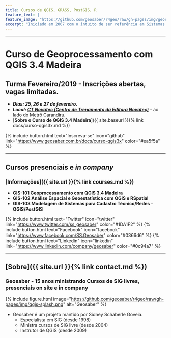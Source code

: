 ```yaml
---
title: Cursos de QGIS, GRASS, PostGIS, R
feature_text: |
feature_image: "https://github.com/geosaber/r4geo/raw/gh-pages/img/geosaber_capa.png"
excerpt: "Iniciado em 2007 com o intuito de ser referência em Sistemas de Informações Geográficas Livres e Abertas, em especial nas suportadas pela [Fundação OSGeo](http://www.osgeo.org) como o ***QGIS*** e ***GRASS GIS***."
---
```

***
# Curso de Geoprocessamento com QGIS 3.4 Madeira
## Turma Fevereiro/2019 - Inscrições abertas, vagas limitadas.
- ***Dias: 25, 26 e 27 de fevereiro.***
- ***Local: [CT Novatec (Centro de Trenamento da Editora Novatec)](https://ctnovatec.com.br)*** - ao lado do Metrô Carandiru.
- [**Sobre o Curso de QGIS 3.4 Madeira**]({{ site.baseurl }}{% link docs/curso-qgis3x.md %})

{% include button.html text="Inscreva-se" icon="github" link="https://www.geosaber.com.br/docs/curso-qgis3x" color="#ea5f5a" %}

---
## Cursos presenciais e *in company*
### [Informações]({{ site.url }}{% link courses.md %})
- **GIS-101 Geoprocessamento com QGIS 3.4 Madeira**
- **GIS-102 Análise Espacial e Geoestatística com QGIS e RSpatial**
- **GIS-103 Modelagem de Sistemas para Cadastro Técnico/Redes - QGIS/PostGIS**

{% include button.html text="Twitter" icon="twitter" link="https://www.twitter.com/ss_geosaber" color="#1DA1F2" %} {% include button.html text="Facebook" icon="facebook" link="https://www.facebook.com/SS.Geosaber" color="#0366d6" %} {% include button.html text="Linkedin" icon="linkedin" link="https://www.linkedin.com/company/geosaber" color="#0c94a7" %}

---
## [Sobre]({{ site.url }}{% link contact.md %})
### Geosaber - 15 anos ministrando Cursos de SIG livres, presenciais on site e in company
{% include figure.html image="https://github.com/geosaber/r4geo/raw/gh-pages/img/qgis-splash.png" alt="Geosaber" %}
- Geosaber é um projeto mantido por Sidney Schaberle Goveia.
  - Especialista em SIG (desde 1998)
  - Ministra cursos de SIG livre (desde 2004)
  - Instrutor de QGIS (desde 2009)
  

